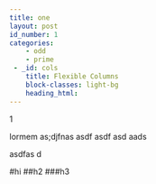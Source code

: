 ```yaml
---
title: one
layout: post
id_number: 1
categories: 
    - odd
    - prime
 - _id: cols
    title: Flexible Columns
    block-classes: light-bg
    heading_html:
---
```


1

lormem as;djfnas
asdf asdf asd
aads

asdfas d

#hi
##h2
###h3
